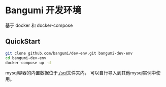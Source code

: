 # Bangumi 开发环境

基于 docker 和 docker-compose

## QuickStart

```bash
git clone github.com/bangumi/dev-env.git bangumi-dev-env
cd bangumi-dev-env
docker-compose up -d
```


mysql容器的内置数据位于[./sql](https://github.com/bangumi/dev-env/tree/master/sql)文件夹内，
可以自行导入到其他mysql实例中使用。
